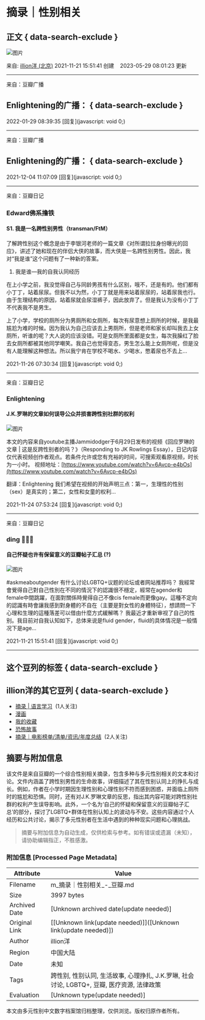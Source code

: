 # 摘录｜性别相关

## 正文 { data-search-exclude }


![图片](https://img1.doubanio.com/view/elanor_image/raw/public/7R7TU7SP.jpg)

来自: [illion洋 (北京)](https://www.douban.com/people/165385841/) 2021-11-21 15:51:41 创建    2023-05-29 08:01:23 更新

---

来自：豆瓣广播

## Enlightening的广播： { data-search-exclude }

2022-01-29 08:39:35 [回复](javascript: void 0;)

---

来自：豆瓣广播

## Enlightening的广播： { data-search-exclude }

2021-12-04 11:07:09 [回复](javascript: void 0;)

---

来自：豆瓣日记

### Edward佛系撸铁

#### S1. 我是一名跨性别男性（transman/FtM）

了解跨性别这个概念是由于李银河老师的一篇文章《对所谓拉拉身份曝光的回应》，讲述了她和现在的伴侣大侠的故事，而大侠是一名跨性别男性。因此，我对“我是谁”这个问题有了一种新的答案。

1. 我是谁—我的自我认同经历

在上小学之前，我没觉得自己与同龄男孩有什么区别，哦不，还是有的。他们都有小丁丁，站着尿尿。但我不以为然，小丁丁就是用来站着尿尿的，站着尿我也行。由于生理结构的原因，站着尿就会尿湿裤子，因此放弃了。但是我认为没有小丁丁不代表我不是男生。

上了小学，学校的厕所分为男厕所和女厕所，每次有尿意想上厕所的时候，是我最尴尬为难的时候。因为我认为自己应该去上男厕所，但是老师和家长却叫我去上女厕所，听谁的呢？大人说的应该没错。可是女厕所里面都是女生，每次我臊红了脸去女厕所都被其他同学嘲笑。我自己也觉得变态，男生怎么能上女厕所呢，但是没有人能理解这种想法。所以我宁肯在学校不喝水、少喝水，憋着尿也不去上...

2021-11-26 07:30:34 [回复](javascript: void 0;)

---

来自：豆瓣日记

### Enlightening

#### J.K.罗琳的文章如何误导公众并损害跨性别社群的权利

![图片](https://img3.doubanio.com/view/note/small/public/p74171027.webp)

本文的内容来自youtube主播Jammidodger于6月29日发布的视频《回应罗琳的文章 | 这是反跨性别者的吗？》（Responding to JK Rowlings Essay），日记内容仅代表视频创作者观点。若条件允许或您有充裕的时间，可搜索观看原视频，时长为一小时。 视频地址：[https://www.youtube.com/watch?v=6Avcp-e4bOs](https://www.youtube.com/watch?v=6Avcp-e4bOs) 

翻译：Enlightening 我们希望在视频的开始声明三点：第一，生理性的性别（sex）是真实的；第二，女性和女童的权利...

2021-11-24 07:53:24 [回复](javascript: void 0;)

---

来自：豆瓣日记

### ding 🏳️‍⚧️🌈

#### 自己怀疑也许有保留意义的豆瓣帖子汇总 (?)

![图片](https://img9.doubanio.com/view/note/small/public/p84010654.webp)

#askmeaboutgender 有什么讨论LGBTQ+议题的论坛或者网站推荐吗？ 我經常會覺得自己對自己性別在不同的情況下的認識很不穩定，經常在agender和female中間跳躍，在面對關係時覺得自己不像cis female而更像gay。這種不定向的認識有時會讓我感到對身體的不自在（主要是對女性的身體特征），想請問一下心理和生理的這種落差可以借由什麼方式緩解嗎？ 我最近才重新审视了自己的性别。我目前对自我认知如下，总体来说是fluid gender，fluid的具体情况是一般情况下是age…

2021-11-21 15:51:41 [回复](javascript: void 0;)

--- 

## 这个豆列的标签 { data-search-exclude }

## illion洋的其它豆列  { data-search-exclude }
-   [摘录 | 语言学习](https://www.douban.com/doulist/156639043/)  (1人关注)
-   [漫画](https://www.douban.com/doulist/160246451/)
-   [我的收藏](https://www.douban.com/doulist/59249302/)
-   [恐怖故事](https://www.douban.com/doulist/158072140/)
-   [摘录｜电影榜单/清单/资讯/年度总结](https://www.douban.com/doulist/146002823/)  (2人关注)
<!-- tcd_original_link https://m.douban.com/doulist/146896175/ -->


## 摘要与附加信息

<!-- tcd_abstract -->
该文件是来自豆瓣的一个综合性别相关摘录，包含多种与多元性别相关的文本和讨论。文件内涵盖了跨性别男性的生命故事，详细描述了其在性别认同上的挣扎与成长。例如，作者在小学时期因生理性别和心理性别不符而感到困惑，并面临上厕所时的尴尬和恐惧。同时，还有对J.K.罗琳文章的反思，指出其内容可能对跨性别社群的权利产生误导影响。此外，一个名为‘自己的怀疑和保留意义的豆瓣帖子汇总’的部分，探讨了LGBTQ+群体在性别认知上的波动与不安。这些内容通过个人经历和公共讨论，揭示了多元性别者在生活中遇到的种种现实问题和心理挑战。
<!-- tcd_abstract_end -->

> 摘要与附加信息为自动生成，仅供检索与参考。如有错误或遗漏（未知），请协助编辑指正，不胜感激。

### 附加信息 [Processed Page Metadata]

| Attribute       | Value                                  |
|-----------------|----------------------------------------|
| Filename        | m_摘录｜性别相关_-_豆瓣.md                             |
| Size            | 3997 bytes                           |
| Archived Date   | [Unknown archived date(update needed)]                             |
| Original Link   | [[Unknown link(update needed)]]([Unknown link(update needed)])                       |
| Author          | illion洋                               |
| Region          | 中国大陆                               |
| Date            | 未知                                 |
| Tags            | 跨性别, 性别认同, 生活故事, 心理挣扎, J.K.罗琳, 社会讨论, LGBTQ+, 豆瓣, 医疗资源, 法律政策                                 |
| Evaluation            | [Unknown type(update needed)]                                 |
<!-- tcd_table_end -->

本文由多元性别中文数字档案馆归档整理，仅供浏览。版权归原作者所有。
